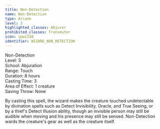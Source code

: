 ```yaml
---
title: Non-Detection
name: Non-Detection
type: Arcane
level: 3
highlighted_classes: Abjurer
prohibited_classes: Transmuter
icon: spwi310
identifier: WIZARD_NON_DETECTION
---
```

Non-Detection  
Level: 3  
School: Abjuration  
Range: Touch  
Duration: 8 hours  
Casting Time: 3  
Area of Effect: 1 creature  
Saving Throw: None  
  
By casting this spell, the wizard makes the creature touched undetectable by divination spells such as Detect Invisibility, Oracle, and True Seeing, or by a thief's Detect Illusion ability, though an invisible person may still be audible when moving and his presence may still be sensed. Non-Detection wards the creature's gear as well as the creature itself.  
